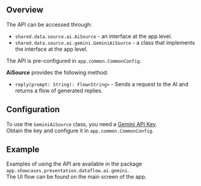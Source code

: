 ## Overview

The API can be accessed through:
- `shared.data.source.ai.AiSource` - an interface at the app level.
- `shared.data.source.ai.gemini.GeminiAiSource` - a class that implements the interface at the app level.

The API is pre-configured in `app.common.CommonConfig`.

**AiSource** provides the following method:

- `reply(prompt: String): Flow<String>` - Sends a request to the AI and returns a flow of generated replies.

## Configuration

To use the `GeminiAiSource` class, you need a [Gemini API Key](https://ai.google.dev/gemini-api/docs/api-key).  
Obtain the key and configure it in `app.common.CommonConfig`.

## Example

Examples of using the API are available in the package `app.showcases.presentation.dataflow.ai.gemini`.  
The UI flow can be found on the main screen of the app.